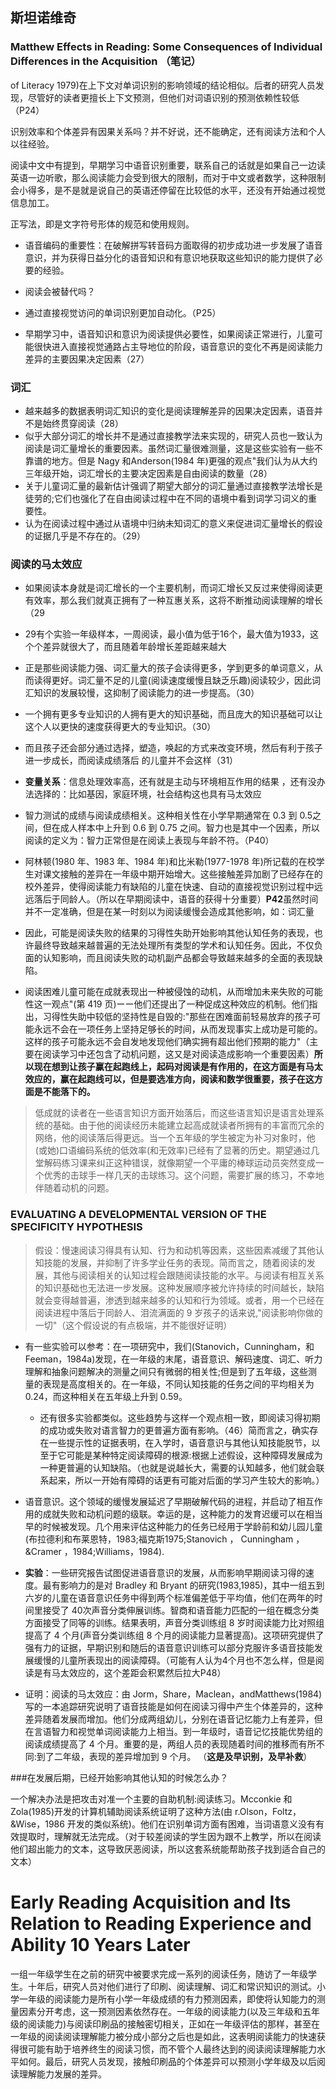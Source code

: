 ## 斯坦诺维奇

### Matthew Effects in Reading: Some Consequences of Individual Differences in the Acquisition （笔记）
of Literacy
1979)在上下文对单词识别的影响领域的结论相似。后者的研究人员发现，尽管好的读者更擅长上下文预测，但他们对词语识别的预测依赖性较低（P24）

识别效率和个体差异有因果关系吗？并不好说，还不能确定，还有阅读方法和个人以往经验。

阅读中文中有提到，早期学习中语音识别重要，联系自己的话就是如果自己一边读英语一边听歌，那么阅读能力会受到很大的限制，而对于中文或者数学，这种限制会小得多，是不是就是说自己的英语还停留在比较低的水平，还没有开始通过视觉信息加工。

正写法，即是文字符号形体的规范和使用规则。

- 语音编码的重要性：在破解拼写转音码方面取得的初步成功进一步发展了语音意识，并为获得日益分化的语音知识和有意识地获取这些知识的能力提供了必要的经验。

- 阅读会被替代吗？
- 通过直接视觉访问的单词识别更加自动化。（P25）
- 早期学习中，语音知识和意识为阅读提供必要性，如果阅读正常进行，儿童可能很快进入直接视觉通路占主导地位的阶段，语音意识的变化不再是阅读能力差异的主要因果决定因素（27）
### 词汇
 - 越来越多的数据表明词汇知识的变化是阅读理解差异的因果决定因素，语音并不是始终贯穿阅读（28）
 - 似乎大部分词汇的增长并不是通过直接教学法来实现的，研究人员也一致认为阅读是词汇量增长的重要因素。虽然词汇量很难测量，这是这些实验有一些不靠谱的地方。但是 Nagy 和Anderson(1984 年)更强的观点"我们认为从大约三年级开始，词汇增长的主要决定因素是自由阅读的数量（28）
 - 关于儿童词汇量的最新估计强调了期望大部分的词汇量通过直接教学法增长是徒劳的;它们也强化了在自由阅读过程中在不同的语境中看到词学习词义的重要性。
 - 认为在阅读过程中通过从语境中归纳未知词汇的意义来促进词汇量增长的假设的证据几乎是不存在的。（29）
### 阅读的马太效应
 - 如果阅读本身就是词汇增长的一个主要机制，而词汇增长又反过来使得阅读更有效率，那么我们就真正拥有了一种互惠关系，这将不断推动阅读理解的增长（29
 - 29有个实验一年级样本，一周阅读，最小值为低于16个，最大值为1933，这个个差异就很大了，而且随着年龄增长差距越来越大
 - 正是那些阅读能力强、词汇量大的孩子会读得更多，学到更多的单词意义，从而读得更好。词汇量不足的儿童(阅读速度缓慢且缺乏乐趣)阅读较少，因此词汇知识的发展较慢，这抑制了阅读能力的进一步提高。（30）
 - 一个拥有更多专业知识的人拥有更大的知识基础，而且庞大的知识基础可以让这个人以更快的速度获得更大的专业知识。（30）
 - 而且孩子还会部分通过选择，塑造，唤起的方式来改变环境，然后有利于孩子进一步成长，而阅读成绩落后 的儿童并不会这样（31）
- **变量关系**：信息处理效率高，还有就是主动与环境相互作用的结果 ，还有没办法选择的：比如基因，家庭环境，社会结构这也具有马太效应
 - 智力测试的成绩与阅读成绩相关。这种相关性在小学早期通常在 0.3 到 0.5之间，但在成人样本中上升到 0.6 到 0.75 之间。智力也是其中一个因素，所以阅读的定义为：智力正常但是在阅读上表现与年龄不符。（P40）
 - 阿林顿(1980 年、1983 年、1984 年)和比米勒(1977-1978 年)所记载的在校学生对课文接触的差异在一年级中期开始增大。这些接触差异加剧了已经存在的校外差异，使得阅读能力有缺陷的儿童在快速、自动的直接视觉识别过程中远远落后于同龄人。（所以在早期阅读中，语音的获得十分重要）**P42**虽然时间并不一定准确，但是在某一时刻以为阅读缓慢会造成其他影响，如：词汇量
 - 因此，可能是阅读失败的结果的习得性失助开始影响其他认知任务的表现，也许最终导致越来越普遍的无法处理所有类型的学术和认知任务。因此，不仅负面的认知影响，而且阅读失败的动机副产品都会导致越来越多的全面的表现缺
陷。

- 阅读困难儿童可能在成就表现出一种被侵蚀的动机，从而增加未来失败的可能性这一观点"(第 419 页)ーー他们还提出了一种促成这种效应的机制。他们指出，习得性失助中较低的坚持性是自毁的:"那些在困难面前轻易放弃的孩子可能永远不会在一项任务上坚持足够长的时间，从而发现事实上成功是可能的。这样的孩子可能永远不会自发地发现他们确实拥有超出他们预期的能力"（主要在阅读学习中还包含了动机问题，这又是对阅读造成影响一个重要因素）**所以现在想到让孩子赢在起跑线上，起码对阅读是有作用的，在这方面是有马太效应的，赢在起跑线可以，但是要选准方向，阅读和数学很重要，孩子在这方面是不能落下的。** 

>  低成就的读者在一些语言知识方面开始落后，而这些语言知识是语言处理系统的基础。由于他的阅读经历未能建立起高成就读者所拥有的丰富而冗余的网络，他的阅读落后得更远。当一个五年级的学生被定为补习对象时，他(或她)口语编码系统的低效率(和无效率)已经有了显著的历史。期望通过几堂解码练习课来纠正这种错误，就像期望一个平庸的棒球运动员突然变成一个优秀的击球手一样几天的击球练习。这个问题，需要扩展的练习，不幸地伴随着动机的问题。

### EVALUATING A DEVELOPMENTAL VERSION OF THE SPECIFICITY HYPOTHESIS  

> 假设：慢速阅读习得具有认知、行为和动机等因素，这些因素减缓了其他认知技能的发展，并抑制了许多学业任务的表现。简而言之，随着阅读的发展，其他与阅读相关的认知过程会跟随阅读技能的水平。与阅读有相互关系的知识基础也无法进一步发展。这种发展顺序被允许持续的时间越长，缺陷就会变得越普遍，渗透到越来越多的认知和行为领域。或者，用一个已经在阅读进程中落后于同龄人、泪流满面的 9 岁孩子的话来说,"阅读影响你做的一切"（这个假设说的有点极端，并不能很好证明）
 
- 有一些实验可以参考：在一项研究中，我们(Stanovich，Cunningham，和 Feeman，1984a)发现，在一年级的末尾，语音意识、解码速度、词汇、听力理解和抽象问题解决的测量之间只有微弱的相关性;但是到了五年级，这些测量的表现是高度相关的。在一年级，不同认知技能的任务之间的平均相关为 0.24，而这种相关在五年级上升到 0.59。
 
  - 还有很多实验都类似。这些趋势与这样一个观点相一致，即阅读习得初期的成功或失败对语言智力的更普遍方面有影响。（46）简而言之，确实存在一些提示性的证据表明，在入学时，语音意识与其他认知技能脱节，以至于它可能是某种特定阅读障碍的根源:根据上述假设，这种障碍发展成为一种更普遍的认知缺陷。（也就是说越长大，需要的认知越多，他们就会联系起来，所以一开始有障碍的话更有可能对后面的学习产生较大的影响。）
 
 - 语音意识。这个领域的缓慢发展延迟了早期破解代码的进程，并启动了相互作用的成就失败和动机问题的级联。幸运的是，这种能力的发育迟缓可以在相当早的时候被发现。几个用来评估这种能力的任务已经用于学龄前和幼儿园儿童(布拉德利和布莱恩特，1983;福克斯1975;Stanovich ， Cunningham ， &Cramer ，1984;Williams，1984).
 
- **实验**：一些研究报告试图促进语音意识的发展，从而影响早期阅读习得的速度。最有影响力的是对 Bradley 和 Bryant 的研究(1983,1985)，其中一组五到六岁的儿童在语音意识任务中得到两个标准偏差低于平均值，他们在两年的时间里接受了 40次声音分类伸展训练。智商和语音能力匹配的一组在概念分类方面接受了同等的训练。结果表明，声音分类训练组 8 岁时阅读能力比对照组提高了 4 个月(声音分类训练组 8 个月的阅读能力显著提高)。这项研究提供了强有力的证据，早期识别和随后的语音意识训练可以部分克服许多语音技能发展缓慢的儿童所表现出的阅读障碍。（可能有人认为4个月也不怎么样，但是阅读是有马太效应的，这个差距会积累然后拉大P48）
 
 - 证明：阅读的马太效应：由 Jorm，Share，Maclean，andMatthews(1984)写的一本追踪研究说明了语音技能是如何在阅读习得中产生个体差异的，这种差异随着发展而增加。他们分成两组幼儿，分别在语音记忆能力上有差异，但在言语智力和视觉单词阅读能力上相当。到一年级时，语音记忆技能优势组的阅读成绩提高了 4 个月。重要的是，两组人员的表现随着时间的推移而有所不同:到了二年级，表现的差异增加到 9 个月。 （**这是及早识别，及早补救**）

###在发展后期，已经开始影响其他认知的时候怎么办？

一个解决办法是把攻击对准一个主要的自助机制:阅读练习。Mcconkie 和 Zola(1985)开发的计算机辅助阅读系统证明了这种方法(由 r.Olson，Foltz，&Wise，1986 开发的类似系统)。他们在识别单词方面有困难，当词语意义没有有效提取时，理解就无法完成。（对于较差阅读的学生因为跟不上教学，所以在阅读他们超出能力的文本，这导致厌恶阅读，所以这套系统能帮助孩子找到适合自己的文本）



# Early Reading Acquisition and Its Relation to Reading Experience and Ability 10 Years Later

一组一年级学生在之前的研究中被要求完成一系列的阅读任务，随访了一年级学生。十年后，研究人员对他们进行了印刷、阅读理解、词汇和常识知识的测试。小学一年级的阅读能力是所有小学一年级成绩的有力预测因素，即使将认知能力的测量因素分开考虑，这一预测因素依然存在。一年级的阅读能力(以及三年级和五年级的阅读能力)与阅读印刷品的接触密切相关，正如在一年级评估的那样，甚至在一年级的阅读阅读理解能力被分成小部分之后也是如此，这表明阅读能力的快速获得很可能有助于培养终生的阅读习惯，而不管个人最终达到的阅读阅读理解能力水平如何。最后，研究人员发现，接触印刷品的个体差异可以预测小学年级及以后阅读理解能力发展的差异。
